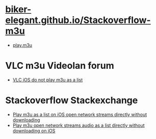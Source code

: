 # [biker-elegant.github.io/Stackoverflow-m3u](https://biker-elegant.github.io/Stackoverflow-m3u)
- [play.m3u](https://biker-elegant.github.io/Stackoverflow-m3u/static_files/play.m3u)

# VLC m3u Videolan forum
- [VLC iOS do not play m3u as a list](https://code.videolan.org/videolan/vlc-ios/-/issues/1345)

# Stackoverflow Stackexchange
- [Play m3u as a list on iOS open network streams directly without downloading](https://apple.stackexchange.com/q/439810/421125)
- [Play m3u open network streams audio as a list directly without downloading on iOS](https://softwarerecs.stackexchange.com/q/88942/79903)
